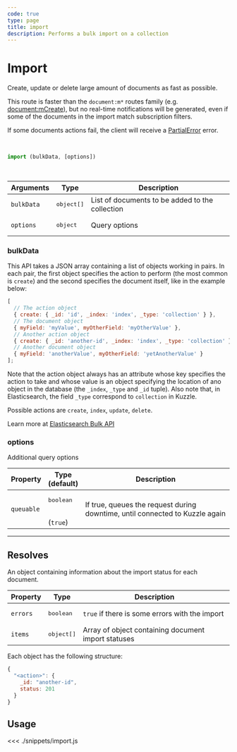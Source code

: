 ```yaml
---
code: true
type: page
title: import
description: Performs a bulk import on a collection
---
```


# Import

Create, update or delete large amount of documents as fast as possible.

This route is faster than the `document:m*` routes family (e.g. [document:mCreate](/sdk/js/6/controllers/document/m-create)), but no real-time notifications will be generated, even if some of the documents in the import match subscription filters.

If some documents actions fail, the client will receive a [PartialError](/core/1/api/essentials/errors#partialerror) error.

<br/>

```js
import (bulkData, [options])
```

<br/>

| Arguments  | Type                | Description                                     |
| ---------- | ------------------- | ----------------------------------------------- |
| `bulkData` | <pre>object[]</pre> | List of documents to be added to the collection |
| `options`  | <pre>object</pre>   | Query options                                   |

### bulkData

This API takes a JSON array containing a list of objects working in pairs.
In each pair, the first object specifies the action to perform (the most common is `create`) and the second specifies the document itself, like in the example below:

```js
[
  // The action object
  { create: { _id: 'id', _index: 'index', _type: 'collection' } },
  // The document object
  { myField: 'myValue', myOtherField: 'myOtherValue' },
  // Another action object
  { create: { _id: 'another-id', _index: 'index', _type: 'collection' } },
  // Another document object
  { myField: 'anotherValue', myOtherField: 'yetAnotherValue' }
];
```

Note that the action object always has an attribute whose key specifies the action to take and whose value is an object specifying the location of ano object in the database (the `_index`, `_type` and `_id` tuple). Also note that, in Elasticsearch, the field `_type` correspond to `collection` in Kuzzle.

Possible actions are `create`, `index`, `update`, `delete`.

Learn more at [Elasticsearch Bulk API](https://www.elastic.co/guide/en/elasticsearch/reference/5.6/docs-bulk.html)

### options

Additional query options

| Property   | Type<br/>(default)              | Description                                                                  |
| ---------- | ------------------------------- | ---------------------------------------------------------------------------- |
| `queuable` | <pre>boolean</pre><br/>(`true`) | If true, queues the request during downtime, until connected to Kuzzle again |

---

## Resolves

An object containing information about the import status for each document.

| Property | Type                | Description                                         |
| -------- | ------------------- | --------------------------------------------------- |
| `errors` | <pre>boolean</pre>  | `true` if there is some errors with the import      |
| `items`  | <pre>object[]</pre> | Array of object containing document import statuses |

Each object has the following structure:

```js
{
  "<action>": {
    _id: "another-id",
    status: 201
  }
}
```

## Usage

<<< ./snippets/import.js

